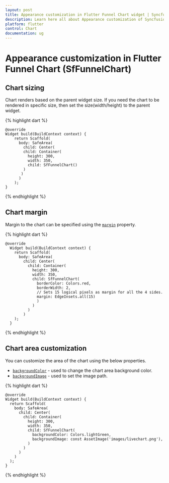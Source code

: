 ```yaml
---
layout: post
title: Appearance customization in Flutter Funnel Chart widget | Syncfusion 
description: Learn here all about Appearance customization of Syncfusion Flutter Funnel Chart (SfFunnelChart) widget and more.
platform: flutter
control: Chart
documentation: ug
---
```


# Appearance customization in Flutter Funnel Chart (SfFunnelChart)

## Chart sizing

Chart renders based on the parent widget size. If you need the chart to be rendered in specific size, then set the size(width/height) to the parent widget.

{% highlight dart %} 

    @override
    Widget build(BuildContext context) {
        return Scaffold(
          body: SafeArea(
            child: Center(
            child: Container(
              height: 300,
              width: 350,
              child: SfFunnelChart()
            )
           )
          )
        );
    }

{% endhighlight %}

## Chart margin

Margin to the chart can be specified using the [`margin`](https://pub.dev/documentation/syncfusion_flutter_charts/latest/charts/SfFunnelChart/margin.html) property.

{% highlight dart %} 

    @override
      Widget build(BuildContext context) {
        return Scaffold(
          body: SafeArea(
            child: Center(
              child: Container(
                height: 300,
                width: 350,
                child: SfFunnelChart(
                  borderColor: Colors.red,
                  borderWidth: 2,
                  // Sets 15 logical pixels as margin for all the 4 sides.
                  margin: EdgeInsets.all(15)
                  )
                )
              )
            )
        );
      }

{% endhighlight %}

## Chart area customization

You can customize the area of the chart using the below properties.

* [`backgroundColor`](https://pub.dev/documentation/syncfusion_flutter_charts/latest/charts/SfFunnelChart/backgroundColor.html) - used to change the chart area background color.
* [`backgroundImage`](https://pub.dev/documentation/syncfusion_flutter_charts/latest/charts/SfFunnelChart/backgroundImage.html) - used to set the image path.

{% highlight dart %} 

    @override
    Widget build(BuildContext context) {
      return Scaffold(
        body: SafeArea(
          child: Center(
            child: Container(
              height: 300, 
              width: 350, 
              child: SfFunnelChart(
                backgroundColor: Colors.lightGreen,
                backgroundImage: const AssetImage('images/livechart.png'),
              )
            )
          )
        )
      );
    }

{% endhighlight %}
